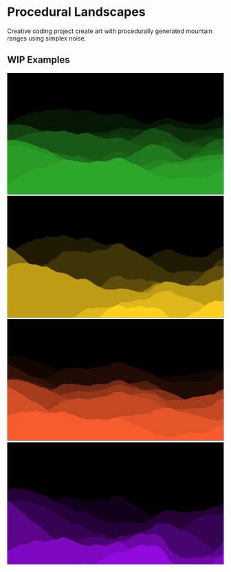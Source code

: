 # Procedural Landscapes

Creative coding project create art with procedurally generated mountain ranges using simplex noise.

## WIP Examples

![example1](/examples/1.PNG)
![example2](/examples/2.PNG)
![example3](/examples/3.PNG)
![example4](/examples/4.PNG)
